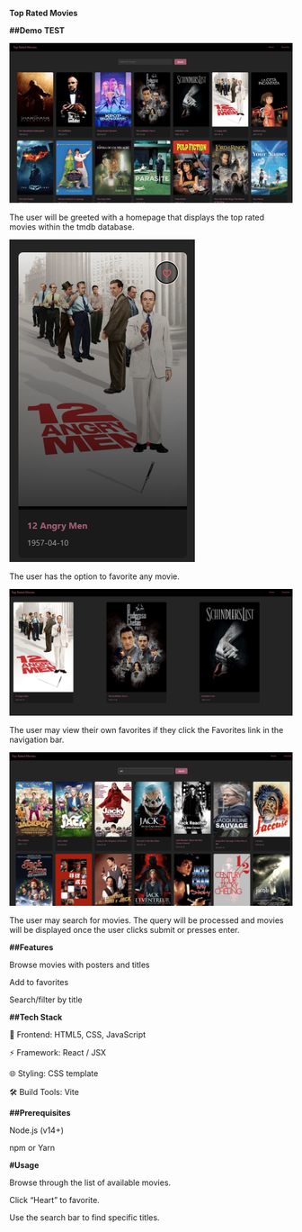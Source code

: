
**Top Rated Movies**

**##Demo**
**TEST**

![home page](https://github.com/YildizAlaraKoymen/Movie-List-Site/blob/main/demoPictures/HomePage.png)

The user will be greeted with a homepage that displays the top rated movies within the tmdb database.

![home page](https://github.com/YildizAlaraKoymen/Movie-List-Site/blob/main/demoPictures/FavoriteFeature.png)

The user has the option to favorite any movie.

![home page](https://github.com/YildizAlaraKoymen/Movie-List-Site/blob/main/demoPictures/FavoritesPage.png)

The user may view their own favorites if they click the Favorites link in the navigation bar.

![home page](https://github.com/YildizAlaraKoymen/Movie-List-Site/blob/main/demoPictures/SearchFeature.png)

The user may search for movies. The query will be processed and movies will be displayed once the user clicks submit or presses enter.

**##Features**

Browse movies with posters and titles

Add to favorites

Search/filter by title

**##Tech Stack**

🧱 Frontend: HTML5, CSS, JavaScript

⚡ Framework: React / JSX

🌐 Styling: CSS template

🛠️ Build Tools: Vite

**##Prerequisites**

Node.js (v14+)

npm or Yarn

**#Usage**

Browse through the list of available movies.

Click “Heart” to favorite.

Use the search bar to find specific titles.




